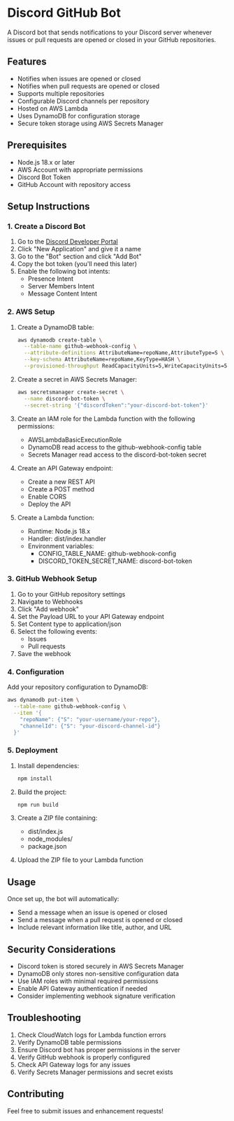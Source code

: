 # Discord GitHub Bot

A Discord bot that sends notifications to your Discord server whenever issues or pull requests are opened or closed in your GitHub repositories.

## Features

- Notifies when issues are opened or closed
- Notifies when pull requests are opened or closed
- Supports multiple repositories
- Configurable Discord channels per repository
- Hosted on AWS Lambda
- Uses DynamoDB for configuration storage
- Secure token storage using AWS Secrets Manager

## Prerequisites

- Node.js 18.x or later
- AWS Account with appropriate permissions
- Discord Bot Token
- GitHub Account with repository access

## Setup Instructions

### 1. Create a Discord Bot

1. Go to the [Discord Developer Portal](https://discord.com/developers/applications)
2. Click "New Application" and give it a name
3. Go to the "Bot" section and click "Add Bot"
4. Copy the bot token (you'll need this later)
5. Enable the following bot intents:
   - Presence Intent
   - Server Members Intent
   - Message Content Intent

### 2. AWS Setup

1. Create a DynamoDB table:
   ```bash
   aws dynamodb create-table \
     --table-name github-webhook-config \
     --attribute-definitions AttributeName=repoName,AttributeType=S \
     --key-schema AttributeName=repoName,KeyType=HASH \
     --provisioned-throughput ReadCapacityUnits=5,WriteCapacityUnits=5
   ```

2. Create a secret in AWS Secrets Manager:
   ```bash
   aws secretsmanager create-secret \
     --name discord-bot-token \
     --secret-string '{"discordToken":"your-discord-bot-token"}'
   ```

3. Create an IAM role for the Lambda function with the following permissions:
   - AWSLambdaBasicExecutionRole
   - DynamoDB read access to the github-webhook-config table
   - Secrets Manager read access to the discord-bot-token secret

4. Create an API Gateway endpoint:
   - Create a new REST API
   - Create a POST method
   - Enable CORS
   - Deploy the API

5. Create a Lambda function:
   - Runtime: Node.js 18.x
   - Handler: dist/index.handler
   - Environment variables:
     - CONFIG_TABLE_NAME: github-webhook-config
     - DISCORD_TOKEN_SECRET_NAME: discord-bot-token

### 3. GitHub Webhook Setup

1. Go to your GitHub repository settings
2. Navigate to Webhooks
3. Click "Add webhook"
4. Set the Payload URL to your API Gateway endpoint
5. Set Content type to application/json
6. Select the following events:
   - Issues
   - Pull requests
7. Save the webhook

### 4. Configuration

Add your repository configuration to DynamoDB:

```bash
aws dynamodb put-item \
  --table-name github-webhook-config \
  --item '{
    "repoName": {"S": "your-username/your-repo"},
    "channelId": {"S": "your-discord-channel-id"}
  }'
```

### 5. Deployment

1. Install dependencies:
   ```bash
   npm install
   ```

2. Build the project:
   ```bash
   npm run build
   ```

3. Create a ZIP file containing:
   - dist/index.js
   - node_modules/
   - package.json

4. Upload the ZIP file to your Lambda function

## Usage

Once set up, the bot will automatically:
- Send a message when an issue is opened or closed
- Send a message when a pull request is opened or closed
- Include relevant information like title, author, and URL

## Security Considerations

- Discord token is stored securely in AWS Secrets Manager
- DynamoDB only stores non-sensitive configuration data
- Use IAM roles with minimal required permissions
- Enable API Gateway authentication if needed
- Consider implementing webhook signature verification

## Troubleshooting

1. Check CloudWatch logs for Lambda function errors
2. Verify DynamoDB table permissions
3. Ensure Discord bot has proper permissions in the server
4. Verify GitHub webhook is properly configured
5. Check API Gateway logs for any issues
6. Verify Secrets Manager permissions and secret exists

## Contributing

Feel free to submit issues and enhancement requests! 